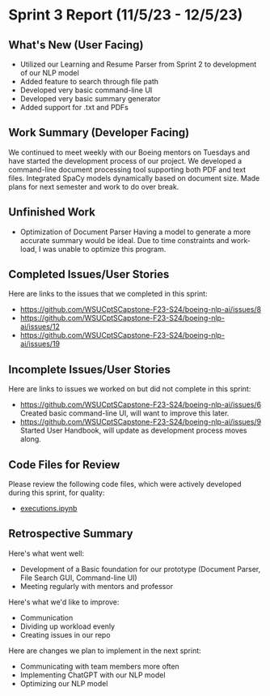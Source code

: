 # Sprint 3 Report (11/5/23 - 12/5/23)

## What's New (User Facing)
 * Utilized our Learning and Resume Parser from Sprint 2 to development of our NLP model
 * Added feature to search through file path
 * Developed very basic command-line UI
 * Developed very basic summary generator
 * Added support for .txt and PDFs

## Work Summary (Developer Facing)
We continued to meet weekly with our Boeing mentors on Tuesdays and have started the development process of our project. We developed a command-line document processing tool supporting both PDF and text files. Integrated SpaCy models dynamically based on document size. Made plans for next semester and work to do over break.

## Unfinished Work
* Optimization of Document Parser
Having a model to generate a more accurate summary would be ideal. Due to time constraints and work-load, I was unable to optimize this program.

## Completed Issues/User Stories
Here are links to the issues that we completed in this sprint:

 * <https://github.com/WSUCptSCapstone-F23-S24/boeing-nlp-ai/issues/8>
 * <https://github.com/WSUCptSCapstone-F23-S24/boeing-nlp-ai/issues/12>
 * <https://github.com/WSUCptSCapstone-F23-S24/boeing-nlp-ai/issues/19>
 
 ## Incomplete Issues/User Stories
 Here are links to issues we worked on but did not complete in this sprint:
 * <https://github.com/WSUCptSCapstone-F23-S24/boeing-nlp-ai/issues/6>
 Created basic command-line UI, will want to improve this later.
 * <https://github.com/WSUCptSCapstone-F23-S24/boeing-nlp-ai/issues/9>
 Started User Handbook, will update as development process moves along.

## Code Files for Review
Please review the following code files, which were actively developed during this sprint, for quality:
 * [executions.ipynb](https://github.com/erinlacaze/SpaCy_ResumeParser/blob/master/executions.ipynb)
 
## Retrospective Summary
Here's what went well:
  * Development of a Basic foundation for our prototype (Document Parser, File Search GUI, Command-line UI)
  * Meeting regularly with mentors and professor
 
Here's what we'd like to improve:
   * Communication
   * Dividing up workload evenly
   * Creating issues in our repo 
  
Here are changes we plan to implement in the next sprint:
   * Communicating with team members more often
   * Implementing ChatGPT with our NLP model
   * Optimizing our NLP model